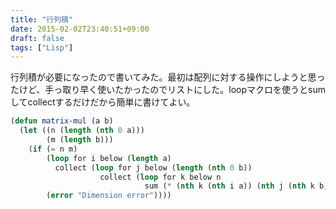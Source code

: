 ```yaml
---
title: "行列積"
date: 2015-02-02T23:40:51+09:00
draft: false
tags: ["Lisp"]
---
```


行列積が必要になったので書いてみた。最初は配列に対する操作にしようと思ったけど、手っ取り早く使いたかったのでリストにした。loopマクロを使うとsumしてcollectするだけだから簡単に書けてよい。

```cl
(defun matrix-mul (a b)
  (let ((n (length (nth 0 a)))
        (m (length b)))
    (if (= n m)
        (loop for i below (length a)
          collect (loop for j below (length (nth 0 b))
                    collect (loop for k below n
                              sum (* (nth k (nth i a)) (nth j (nth k b))))))
        (error "Dimension error"))))
```
